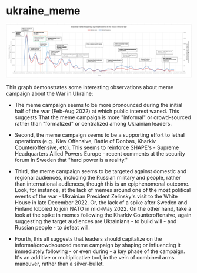 # ukraine_meme
![Data Graph](graph.png)

This graph demonstrates some interesting observations about meme campaign about the War in Ukraine:

- The meme campaign seems to be more pronounced during the initial half of the war (Feb-Aug 2022) at which public interest waned. This suggests
That the meme campaign is more "informal" or crowd-sourced rather than "formalized" or centralized among Ukrainian leaders.

- Second, the meme campaign seems to be a supporting effort to lethal operations (e.g., Kiev Offensive, Battle of Donbas, Kharkiv Counteroffensive, etc).
This seems to reinforce SHAPE's - Supreme Headquarters Allied Powers Europe - recent comments at the security forum in Sweden that "hard power is a reality."


- Third, the meme campaign seems to be targeted against domestic and regional audiences, 
including the Russian military and people, rather than international audiences, 
though this is an epiphenomenal outcome. Look, for instance, at the lack of
memes around one of the most political events of the war - Ukrainian President Zelinsky's 
visit to the White House in late December 2022. Or, the lack of a spike after Sweden and Finland
lobbied to join NATO in mid-May 2022. On the other hand, take a look at the spike in memes
following the Kharkiv Counteroffensive, again suggesting the target audiences are Ukrainians - to build will - and Russian people - to defeat will.

- Fourth, this all suggests that leaders should capitalize on the 
informal/crowdsourced meme campaign by shaping or influencing it
immediately following - or even during - a key phase of the campaign. 
It's an additive or multiplicative tool, in the vein of combined arms maneuver, rather than a silver-bullet. 
